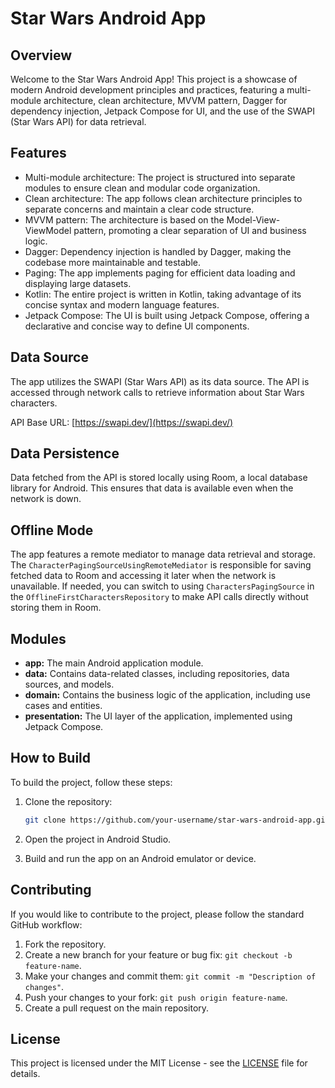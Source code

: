 # Star Wars Android App

## Overview

Welcome to the Star Wars Android App! This project is a showcase of modern Android development principles and practices, featuring a multi-module architecture, clean architecture, MVVM pattern, Dagger for dependency injection, Jetpack Compose for UI, and the use of the SWAPI (Star Wars API) for data retrieval.

## Features

- Multi-module architecture: The project is structured into separate modules to ensure clean and modular code organization.
- Clean architecture: The app follows clean architecture principles to separate concerns and maintain a clear code structure.
- MVVM pattern: The architecture is based on the Model-View-ViewModel pattern, promoting a clear separation of UI and business logic.
- Dagger: Dependency injection is handled by Dagger, making the codebase more maintainable and testable.
- Paging: The app implements paging for efficient data loading and displaying large datasets.
- Kotlin: The entire project is written in Kotlin, taking advantage of its concise syntax and modern language features.
- Jetpack Compose: The UI is built using Jetpack Compose, offering a declarative and concise way to define UI components.

## Data Source

The app utilizes the SWAPI (Star Wars API) as its data source. The API is accessed through network calls to retrieve information about Star Wars characters.

API Base URL: [https://swapi.dev/](https://swapi.dev/)

## Data Persistence

Data fetched from the API is stored locally using Room, a local database library for Android. This ensures that data is available even when the network is down.

## Offline Mode

The app features a remote mediator to manage data retrieval and storage. The `CharacterPagingSourceUsingRemoteMediator` is responsible for saving fetched data to Room and accessing it later when the network is unavailable. If needed, you can switch to using `CharactersPagingSource` in the `OfflineFirstCharactersRepository` to make API calls directly without storing them in Room.

## Modules

- **app:** The main Android application module.
- **data:** Contains data-related classes, including repositories, data sources, and models.
- **domain:** Contains the business logic of the application, including use cases and entities.
- **presentation:** The UI layer of the application, implemented using Jetpack Compose.

## How to Build

To build the project, follow these steps:

1. Clone the repository:

   ```bash
   git clone https://github.com/your-username/star-wars-android-app.git
   ```

2. Open the project in Android Studio.

3. Build and run the app on an Android emulator or device.

## Contributing

If you would like to contribute to the project, please follow the standard GitHub workflow:

1. Fork the repository.
2. Create a new branch for your feature or bug fix: `git checkout -b feature-name`.
3. Make your changes and commit them: `git commit -m "Description of changes"`.
4. Push your changes to your fork: `git push origin feature-name`.
5. Create a pull request on the main repository.

## License

This project is licensed under the MIT License - see the [LICENSE](LICENSE) file for details.
